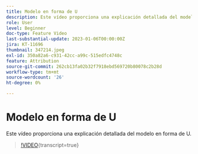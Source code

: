 ```yaml
---
title: Modelo en forma de U
description: Este vídeo proporciona una explicación detallada del modelo en forma de U.
role: User
level: Beginner
doc-type: Feature Video
last-substantial-update: 2023-01-06T00:00:00Z
jira: KT-11696
thumbnail: 347214.jpeg
exl-id: 350a82a6-c931-42cc-a99c-515edfc4748c
feature: Attribution
source-git-commit: 262cb13fa02b32f7918ebd569720b80078c2b28d
workflow-type: tm+mt
source-wordcount: '26'
ht-degree: 0%

---
```


# Modelo en forma de U

Este vídeo proporciona una explicación detallada del modelo en forma de U.

>[!VIDEO](https://video.tv.adobe.com/v/347214/?learn=on){transcript=true}
